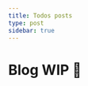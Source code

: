 ```yaml
---
title: Todos posts
type: post
sidebar: true
---
```

# Blog WIP 🚧

<Tags />



<script>
export default {
  mounted () {
    const current = document.querySelectorAll('.sidebar-links .sidebar-heading.open span')
    if( current.length == 0 || new Date().getFullYear() != current[0].innerText ){
    	const el = document.querySelectorAll('.sidebar-links li:nth-child(2) span')[0]
    	if( el ){
        	el.click()
        }
    }
  }
}
</script>
